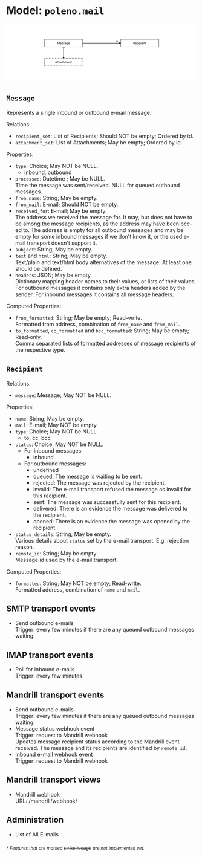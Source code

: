 # Model: `poleno.mail`

![](assets/mail.svg) 

## `Message`

Represents a single inbound or outbound e‑mail message.

Relations:
* `recipient_set`: List of Recipients; Should NOT be empty; Ordered by id.
* `attachment_set`: List of Attachments; May be empty; Ordered by id.

Properties:
* `type`: Choice; May NOT be NULL.
  - inbound, outbound
* `processed`: Datetime ; May be NULL.\
  Time the message was sent/received. NULL for queued outbound messages.
* `from_name`: String; May be empty.
* `from_mail`: E-mail; Should NOT be empty.
* `received_for`: E-mail; May be empty.\
  The address we received the message for. It may, but does not have to be among the message 
  recipients, as the address may have been bcc-ed to. The address is empty for all outbound messages
  and may be empty for some inbound messages if we don't know it, or the used e-mail transport 
  doesn't support it.
* `subject`: String; May be empty.
* `text` and `html`: String; May be empty.\
  Text/plain and text/html body alternatives of the message. At least one should be defined.
* `headers`: JSON; May be empty.\
  Dictionary mapping header names to their values, or lists of their values. For outbound messages
  it contains only extra headers added by the sender. For inbound messages it contains all message
  headers.

Computed Properties:
* `from_formatted`: String; May be empty; Read-write.\
  Formatted from address, combination of `from_name` and `from_mail`.
* `to_formatted`, `cc_formatted` and `bcc_formatted`: String; May be empty; Read‑only.\
  Comma separated lists of formatted addresses of message recipients of the respective type.

## `Recipient`

Relations:
* `message`: Message; May NOT be NULL.

Properties:
* `name`: String; May be empty.
* `mail`: E-mail; May NOT be empty.
* `type`: Choice; May NOT be NULL.
  - to, cc, bcc
* `status`: Choice; May NOT be NULL.
  - For inbound messages:
    - inbound
  - For outbound messages:
    - undefined
    - queued: The message is waiting to be sent.
    - rejected: The message was rejected by the recipient.
    - invalid: The e-mail transport refused the message as invalid for this recipient.
    - sent: The message was successfully sent for this recipient.
    - delivered: There is an evidence the message was delivered to the recipient.
    - opened: There is an evidence the message was opened by the recipient.
* `status_details`: String; May be empty.\
  Various details about `status` set by the e-mail transport. E.g. rejection reason.
* `remote_id`: String; May be empty.\
  Message id used by the e-mail transport.

Computed Properties:
* `formatted`: String; May NOT be empty; Read-write.\
  Formatted address, combination of `name` and `mail`.

## SMTP transport events

* Send outbound e-mails\
  Trigger: every few minutes if there are any queued outbound messages waiting.

## IMAP transport events

* Poll for inbound e-mails\
  Trigger: every few minutes.

## Mandrill transport events

* Send outbound e-mails\
  Trigger: every few minutes if there are any queued outbound messages waiting.
* Message status webhook event\
  Trigger: request to Mandrill webhook\
  Updates message recipient status according to the Mandrill event received. The message and its
  recipients are identified by `remote_id`.
* Inbound e-mail webhook event\
  Trigger: request to Mandrill webhook

## Mandrill transport views

* Mandrill webhook\
  URL: /mandrill/webhook/


## Administration

* List of All E-mails

<sub>*\* Features that are marked ~~strikethrough~~ are not implemented yet.*</sub>
